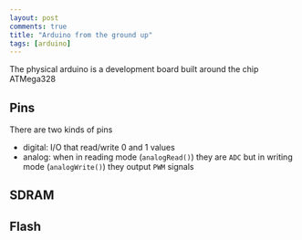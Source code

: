 ```yaml
---
layout: post
comments: true
title: "Arduino from the ground up"
tags: [arduino]
---
```


The physical arduino is a development board built around the chip ATMega328

## Pins

There are two kinds of pins

 - digital: I/O that read/write 0 and 1 values
 - analog: when in reading mode (``analogRead()``) they are ``ADC`` but in writing mode (``analogWrite()``) they output ``PWM`` signals

## SDRAM

## Flash
